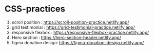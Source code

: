 # CSS-practices

1. scroll position : https://scroll-position-practice.netlify.app/
2. grid testimonial : https://grid-testimonial-practice.netlify.app/
3. responsive flexbox : https://responsive-flexbox-practice.netlify.app/
4. Hero section : https://hero-section-header.netlify.app/
5. figma donation design: https://figma-donation-design.netlify.app/
